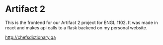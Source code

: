# Artifact 2
This is the frontend for our Artifact 2 project for ENGL 1102. It was made in react and makes api calls to a flask backend on my personal website.

http://chefsdictionary.ga
